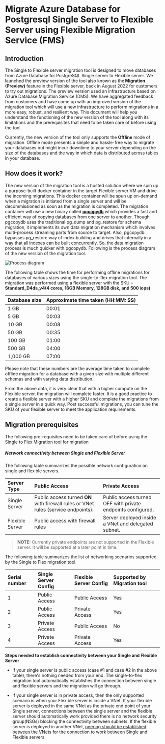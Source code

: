 # Migrate Azure Database for Postgresql Single Server to Flexible Server using Flexible Migration Service (FMS)


## Introduction

The Single to Flexible server migration tool is designed to move databases from Azure Database for PostgreSQL Single server to Flexible server. We launched the preview version of the tool also known as the **Migration (Preview)** feature in the Flexible server, back in August 2022 for customers to try out migrations. The preview version used an infrastructure based on Azure Database Migration Service (DMS). We have aggregated feedback from customers and have come up with an improved version of the migration tool which will use a new infrastructure to perform migrations in a more easy, robust, and resilient way. This document will help you understand the functioning of the new version of the tool along with its limitations and the prerequisites that need to be taken care of before using the tool.

Currently, the new version of the tool only supports the **Offline** mode of migration. Offline mode presents a simple and hassle-free way to migrate your databases but might incur downtime to your server depending on the size of the databases and the way in which data is distributed across tables in your database.

## How does it work?

The new version of the migration tool is a hosted solution where we spin up a purpose-built docker container in the target Flexible server VM and drive the incoming migrations. This docker container will be spun up on-demand when a migration is initiated from a single server and will be decommissioned as soon as the migration is completed. The migration container will use a new binary called [**pgcopydb**](https://github.com/dimitri/pgcopydb) which provides a fast and efficient way of copying databases from one server to another. Though pgcopydb uses the traditional pg_dump and pg_restore for schema migration, it implements its own data migration mechanism which involves multi-process streaming parts from source to target. Also, pgcopydb bypasses pg_restore way of index building and drives that internally in a way that all indexes can be built concurrently. So, the data migration process is much quicker with pgcopydb. Following is the process diagram of the new version of the migration tool.

![Process diagram](https://raw.githubusercontent.com/CloudLabsAI-Azure/Migrating-DB-from-Single-Server-To-Flexible-Postgres/main/Images/ProcessDiagram.png "Process Diagram")

The following table shows the time for performing offline migrations for databases of various sizes using the single-to-flex migration tool. The migration was performed using a flexible server with the SKU – **Standard_D4ds_v4(4 cores, 16GB Memory, 128GB disk, and 500 iops)**

| Database size | Approximate time taken (HH:MM: SS) |
|:---------------|:-------------|
| 1 GB | 00:01 |
| 5 GB | 00:03 |
| 10 GB | 00:08 |
| 50 GB | 00:35 |
| 100 GB | 01:00 |
| 500 GB | 04:00 |
| 1,000 GB | 07:00 |


Please note that these numbers are the average time taken to complete offline migration for a database with a given size with multiple different schemas and with varying data distribution.

From the above data, it is very clear that with a higher compute on the Flexible server, the migration will complete faster. It is a good practice to create a flexible server with a higher SKU and complete the migrations from a single server in a quick way. Post successful migrations, you can tune the SKU of your flexible server to meet the application requirements.

## Migration prerequisites

The following pre-requisites need to be taken care of before using the Single to Flex Migration tool for migration

##### Network connectivity between Single and Flexible Server
The following table summarizes the possible network configuration on single and flexible servers.

|Server Type| Public Access | Private Access |
|:---------------|:-------------|:-----------------|
| Single Server | Public access turned **ON** with firewall rules or VNet rules (service endpoints). | Public access turned OFF with private endpoints configured.|
| Flexible Server | Public access with firewall rules | Server deployed inside a VNet and delegated subnet.|

 >**NOTE:** Currently private endpoints are not supported in the Flexible server. It will be supported at a later point in time.

The following table summarizes the list of networking scenarios supported by the Single to Flex migration tool.
  
|Serial number|Single Server Config| Flexible Server Config | Supported by Migration tool |
|:---------------|:---------------|:-------------|:-----------------|
|1| Public Access | Public Access | Yes|
|2| Public Access | Private Access | Yes|
|3| Private Access | Public Access | No|
|4| Private Access | Private Access | Yes|

**Steps needed to establish connectivity between your Single and Flexible Server**
* If your single server is public access (case #1 and case #2 in the above table), there's nothing needed from your end. The single-to-flex migration tool automatically establishes the connection between single and flexible servers and the migration will go through.

* If your single server is in private access, then the only supported scenario is when your Flexible server is inside a VNet. If your flexible server is deployed in the same VNet as the private end point of your Single server, connections between the single server and the flexible server should automatically work provided there is no network security group(NSGs) blocking the connectivity between subnets. If the flexible server is deployed in another VNet, [peering should be established between the VNets](../../virtual-network/tutorial-connect-virtual-networks-portal.md) for the connection to work between Single and Flexible servers.  

